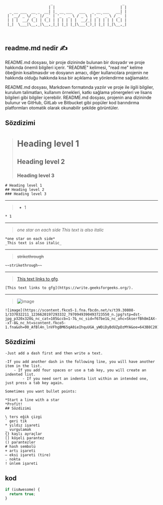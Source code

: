 ```
                     _                                _ 
                    | |                              | |
  _ __ ___  __ _  __| |_ __ ___   ___   _ __ ___   __| |
 | '__/ _ \/ _` |/ _` | '_ ` _ \ / _ \ | '_ ` _ \ / _` |
 | | |  __/ (_| | (_| | | | | | |  __/_| | | | | | (_| |
 |_|  \___|\__,_|\__,_|_| |_| |_|\___(_)_| |_| |_|\__,_|
                                                        
                                                        
```




## readme.md nedir ✍️

README.md dosyası, bir proje dizininde bulunan bir dosyadır ve proje hakkında önemli bilgileri içerir. "README" kelimesi, "read me" kelime öbeğinin kısaltmasıdır ve dosyanın amacı, diğer kullanıcılara projenin ne hakkında olduğu hakkında kısa bir açıklama ve yönlendirme sağlamaktır.

README.md dosyası, Markdown formatında yazılır ve proje ile ilgili bilgiler, kurulum talimatları, kullanım örnekleri, katkı sağlama yönergeleri ve lisans bilgileri gibi bilgiler içerebilir. README.md dosyası, projenin ana dizininde bulunur ve GitHub, GitLab ve Bitbucket gibi popüler kod barındırma platformları otomatik olarak okunabilir şekilde görüntüler.

## Sözdizimi


> # Heading level 1
> ## Heading level 2
> ### Heading level 3
   ```
   # Heading level 1
   ## Heading level 2
   ### Heading level 3
   ```
---   
  > * 1
   ```
   * 1
   ```
---
  > *one star on each side*
  > _This text is also italic_
  ```
  *one star on each side*
  _This text is also italic_
  ```

---
> ~~strikethrough~~
```
~~strikethrough~~
```

---
> [This text links to gfg](https://write.geeksforgeeks.org/).
```
[This text links to gfg](https://write.geeksforgeeks.org/).
```

---
> ![image]([https://media.geeksforgeeks.org/wp-content/cdn-uploads/20210914130327/100-Days-of-Code-with-GFG-Get-Committed-to-a-Challenge.png](https://scontent.fkco5-1.fna.fbcdn.net/v/t39.30808-1/337032211_1236620197293332_7970949390493723550_n.jpg?stp=dst-jpg_p320x320&_nc_cat=105&ccb=1-7&_nc_sid=f67be1&_nc_ohc=SkserfBh8mIAX--xT-8&_nc_ht=scontent.fkco5-1.fna&oh=00_AfBl4n_lnVFhgBM65qA0ieIhquUGA_yWDiDyBdUZpDzMYA&oe=643B8C20))
```
![image](https://scontent.fkco5-1.fna.fbcdn.net/v/t39.30808-1/337032211_1236620197293332_7970949390493723550_n.jpg?stp=dst-jpg_p320x320&_nc_cat=105&ccb=1-7&_nc_sid=f67be1&_nc_ohc=SkserfBh8mIAX--xT-8&_nc_ht=scontent.fkco5-1.fna&oh=00_AfBl4n_lnVFhgBM65qA0ieIhquUGA_yWDiDyBdUZpDzMYA&oe=643B8C20)
```
## Sözdizimi
```
-Just add a dash first and then write a text.

-If you add another dash in the following line, you will have another item in the list.
    - If you add four spaces or use a tab key, you will create an indented list.
        - If you need sert an indenta list within an intended one, just press a tab key again.

Sometimes you want bullet points:

*Start a line with a star 
*Profit!
## Sözdizimi
```

```
\ ters eğik çizgi
` geri tik
* yıldız işareti
_ vurgulamak
{} kaşlı ayraçlar
[] köşeli parantez
() parantezler
# hash sembolü
+ artı işareti
– eksi işareti (tire)
. nokta
! ünlem işareti
```
## kod
```javascript
if (isAwesome) {
  return true;
}
```
